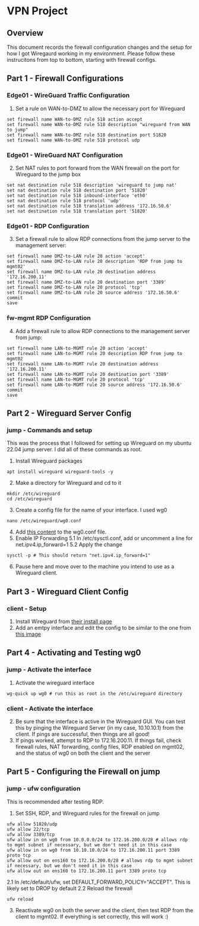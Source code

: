 # VPN Project

## Overview
This document records the firewall configuration changes and the setup for how I got Wiregaurd working in my environment. 
Please follow these instrucitons from top to bottom, starting with firewall configs.

## Part 1 - Firewall Configurations
### Edge01 - WireGuard Traffic Configuration
1. Set a rule on WAN-to-DMZ to allow the necessary port for Wireguard
```
set firewall name WAN-to-DMZ rule 518 action accept
set firewall name WAN-to-DMZ rule 518 description "wireguard from WAN to jump"
set firewall name WAN-to-DMZ rule 518 destination port 51820
set firewall name WAN-to-DMZ rule 518 protocol udp
```

### Edge01 - WireGuard NAT Configuration
2. Set NAT rules to port forward from the WAN firewall on the port for Wireguard to the jump box
```
set nat destination rule 518 description 'wireguard to jump nat'
set nat destination rule 518 destination port '51820'
set nat destination rule 518 inbound-interface 'eth0'
set nat destination rule 518 protocol 'udp'
set nat destination rule 518 translation address '172.16.50.6'
set nat destination rule 518 translation port '51820'
```

### Edge01 - RDP Configuration
3. Set a firewall rule to allow RDP connections from the jump server to the management server:
```
set firewall name DMZ-to-LAN rule 20 action 'accept'
set firewall name DMZ-to-LAN rule 20 description 'RDP from jump to mgmt02'
set firewall name DMZ-to-LAN rule 20 destination address '172.16.200.11'
set firewall name DMZ-to-LAN rule 20 destination port '3389'
set firewall name DMZ-to-LAN rule 20 protocol 'tcp'
set firewall name DMZ-to-LAN rule 20 source address '172.16.50.6'
commit
save
```

### fw-mgmt RDP Configuration
4. Add a firewall rule to allow RDP connections to the management server from jump:
```
set firewall name LAN-to-MGMT rule 20 action 'accept'
set firewall name LAN-to-MGMT rule 20 description RDP from jump to mgmt02
set firewall name LAN-to-MGMT rule 20 destination address '172.16.200.11'
set firewall name LAN-to-MGMT rule 20 destination port '3389'
set firewall name LAN-to-MGMT rule 20 protocol 'tcp'
set firewall name LAN-to-MGMT rule 20 source address '172.16.50.6'
commit
save
```

## Part 2 - Wireguard Server Config
### jump - Commands and setup
This was the process that I followed for setting up Wireguard on my ubuntu 22.04 jump server. I did all of these commands as root.

1. Install Wireguard packages
```
apt install wireguard wireguard-tools -y
```
2. Make a directory for Wireguard and cd to it
```
mkdir /etc/wireguard
cd /etc/wireguard
```
3. Create a config file for the name of your interface. I used wg0
```
nano /etc/wireguard/wg0.conf
```
4. Add [this content](https://github.com/fosamil0x/SEC-350-SP25/blob/main/Project2/wg0.conf.txt) to the wg0.conf file.
5. Enable IP Forwarding
5.1 In /etc/sysctl.conf, add or uncomment a line for net.ipv4.ip_forward=1
5.2 Apply the change
```
sysctl -p # This should return "net.ipv4.ip_forward=1"
```
6. Pause here and move over to the machine you intend to use as a Wireguard client.

## Part 3 - Wireguard Client Config
### client - Setup
1. Install Wireguard from [their install page](https://www.wireguard.com/install/)
2. Add an emtpy interface and edit the config to be similar to the one from [this image](https://github.com/fosamil0x/SEC-350-SP25/blob/main/Project2/wgClient.png)

## Part 4 - Activating and Testing wg0
### jump - Activate the interface
1. Activate the wireguard interface
```
wg-quick up wg0 # run this as root in the /etc/wireguard directory
```
### client - Activate the interface
2. Be sure that the interface is active in the Wireguard GUI. You can test this by pinging the Wireguard Server (in my case, 10.10.10.1) from the client. If pings are successful, then things are all good!
3. If pings worked, attempt to RDP to 172.16.200.11. If things fail, check firewall rules, NAT forwarding, config files, RDP enabled on mgmt02, and the status of wg0 on both the client and the server

## Part 5 - Configuring the Firewall on jump
### jump - ufw configuration
This is recommended after testing RDP.
1. Set SSH, RDP, and Wireguard rules for the firewall on jump
```
ufw allow 51820/udp
ufw allow 22/tcp
ufw allow 3389/tcp
ufw allow in on wg0 from 10.0.0.0/24 to 172.16.200.0/28 # allows rdp to mgmt subnet if necessary, but we don't need it in this case
ufw allow in on wg0 from 10.10.10.0/24 to 172.16.200.11 port 3389 proto tcp
ufw allow out on ens160 to 172.16.200.0/28 # allows rdp to mgmt subnet if necessary, but we don't need it in this case
ufw allow out on ens160 to 172.16.200.11 port 3389 proto tcp
```
2.1 In /etc/default/ufw, set DEFAULT_FORWARD_POLICY="ACCEPT". This is likely set to DROP by default
2.2 Reload the firewall
```
ufw reload
```
3. Reactivate wg0 on both the server and the client, then test RDP from the client to mgmt02. If everything is set correctly, this will work :)
